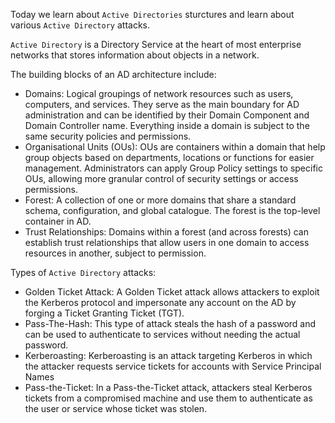 Today we learn about `Active Directories` sturctures and learn about various `Active Directory` attacks.

`Active Directory` is a Directory Service at the heart of most enterprise networks that stores information about objects in a network.

The building blocks of an AD architecture include:

+ Domains: Logical groupings of network resources such as users, computers, and services. They serve as the main boundary for AD administration and can be identified by their Domain Component and Domain Controller name. Everything inside a domain is subject to the same security policies and permissions.
+ Organisational Units (OUs): OUs are containers within a domain that help group objects based on departments, locations or functions for easier management. Administrators can apply Group Policy settings to specific OUs, allowing more granular control of security settings or access permissions.
+ Forest: A collection of one or more domains that share a standard schema, configuration, and global catalogue. The forest is the top-level container in AD.
+ Trust Relationships: Domains within a forest (and across forests) can establish trust relationships that allow users in one domain to access resources in another, subject to permission.

Types of `Active Directory` attacks:

+ Golden Ticket Attack: A Golden Ticket attack allows attackers to exploit the Kerberos protocol and impersonate any account on the AD by forging a Ticket Granting Ticket (TGT).
+ Pass-The-Hash: This type of attack steals the hash of a password and can be used to authenticate to services without needing the actual password.
+ Kerberoasting: Kerberoasting is an attack targeting Kerberos in which the attacker requests service tickets for accounts with Service Principal Names
+ Pass-the-Ticket: In a Pass-the-Ticket attack, attackers steal Kerberos tickets from a compromised machine and use them to authenticate as the user or service whose ticket was stolen.
